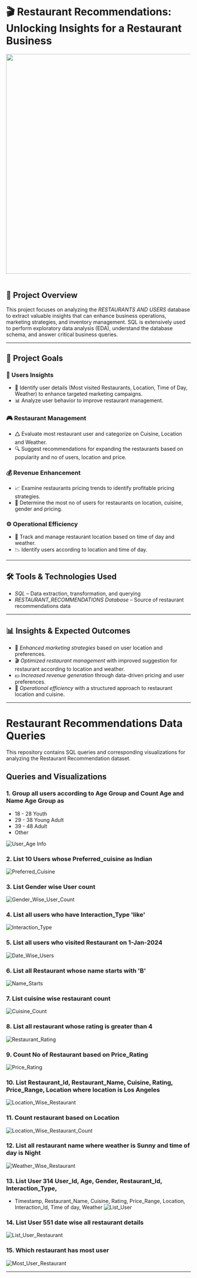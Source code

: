 # 🎬 Restaurant Recommendations: Unlocking Insights for a Restaurant Business

<img src="./Code_Outputs/Restaurant.jpg" width="6000" height="600"/>&nbsp;

## 📌 Project Overview
This project focuses on analyzing the *RESTAURANTS AND USERS* database to extract valuable insights that can enhance business operations, marketing strategies, and inventory management. SQL is extensively used to perform exploratory data analysis (EDA), understand the database schema, and answer critical business queries.


---

## 🎯 Project Goals

### 🛒 Users Insights

- 📌 Identify user details (Most visited Restaurants, Location, Time of Day, Weather) to enhance targeted marketing campaigns.
- 📊 Analyze user behavior to improve restaurant management.

### 🎮 Restaurant Management

- 🛆 Evaluate most restaurant user and categorize on Cuisine, Location and Weather.
- 🔍 Suggest recommendations for expanding the restaurants based on popularity and no of users, location and price.

### 💰 Revenue Enhancement

- 📈 Examine restaurants pricing trends to identify profitable pricing strategies.
- 🎥 Determine the most no of users for restaurants on location, cuisine, gender and pricing.

### ⚙️ Operational Efficiency

- 📌 Track and manage restaurant location based on time of day and weather.
- 📉 Identify users according to location and time of day.

---

## 🛠️ Tools & Technologies Used
- *SQL* – Data extraction, transformation, and querying
- *RESTAURANT_RECOMMENDATIONS Database* – Source of restaurant recommendations data

---

## 📊 Insights & Expected Outcomes
- 📢 *Enhanced marketing strategies* based on user location and preferences.
- 🎬 *Optimized restaurant management* with improved suggestion for restaurant according to location and weather.
- 💵 *Increased revenue generation* through data-driven pricing and user preferences.
- 📌 *Operational efficiency* with a structured approach to restaurant location and cuisine.

---

# Restaurant Recommendations Data Queries

This repository contains SQL queries and corresponding visualizations for analyzing the Restaurant Recommendation dataset.

## Queries and Visualizations

### 1. Group all users according to Age Group and Count Age and Name Age Group as  
- 18 - 28 Youth
- 29 - 38 Young Adult
- 39 - 48 Adult
- Other

![User_Age Info](Code_Outputs/Img1_Restaurant.png)

### 2. List 10 Users whose Preferred_cuisine as Indian
![Preferred_Cuisine](Code_Outputs/Img2_Restaurant.png)

### 3. List Gender wise User count
![Gender_Wise_User_Count](Code_Outputs/Img3_Restaurant.png)

### 4. List all users who have Interaction_Type 'like'
![Interaction_Type](Code_Outputs/Img4_Restaurant.png)

### 5. List all users who visited Restaurant on 1-Jan-2024
![Date_Wise_Users](Code_Outputs/Img5_Restaurant.png)

### 6. List all Restaurant whose name starts with 'B'
![Name_Starts](Code_Outputs/Img6_Restaurant.png)

### 7. List cuisine wise restaurant count
![Cuisine_Count](Code_Outputs/Img7_Restaurant.png)

### 8. List all restaurant whose rating is greater than 4
![Restaurant_Rating](Code_Outputs/Img8_Restaurant.png)

### 9. Count No of Restaurant based on Price_Rating
![Price_Rating](Code_Outputs/Img9_Restaurant.png)

### 10. List Restaurant_Id, Restaurant_Name, Cuisine, Rating, Price_Range, Location where location is Los Angeles
![Location_Wise_Restaurant](Code_Outputs/Img10_Restaurant.png)

### 11. Count restaurant based on Location
![Location_Wise_Restaurant_Count](Code_Outputs/Img11_Restaurant.png)

### 12. List all restaurant name where weather is Sunny and time of day is Night
![Weather_Wise_Restaurant](Code_Outputs/Img12_Restaurant.png)

### 13. List User 314 User_Id, Age, Gender, Restaurant_Id, Interaction_Type, 
- Timestamp, Restaurant_Name, Cuisine, Rating, Price_Range, Location, Interaction_Id, Time of day, Weather
![List_User](Code_Outputs/Img13_Restaurant.png)

### 14. List User 551 date wise all restaurant details
![List_User_Restaurant](Code_Outputs/Img14_Restaurant.png)

### 15. Which restaurant has most user
![Most_User_Restaurant](Code_Outputs/Img15_Restaurant.png)

---
